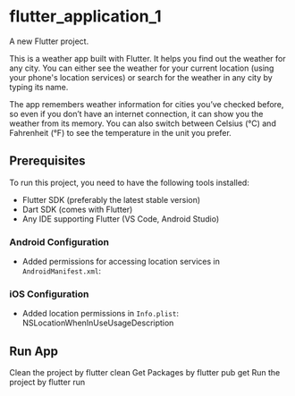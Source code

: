 # flutter_application_1

A new Flutter project.

This is a weather app built with Flutter. It helps you find out the weather for any city. You can either see the weather for your current location (using your phone's location services) or search for the weather in any city by typing its name.

The app remembers weather information for cities you’ve checked before, so even if you don’t have an internet connection, it can show you the weather from its memory. You can also switch between Celsius (°C) and Fahrenheit (°F) to see the temperature in the unit you prefer.

## Prerequisites

To run this project, you need to have the following tools installed:

- Flutter SDK (preferably the latest stable version)
- Dart SDK (comes with Flutter)
- Any IDE supporting Flutter (VS Code, Android Studio)

### Android Configuration

- Added permissions for accessing location services in `AndroidManifest.xml`:
<uses-permission android:name="android.permission.ACCESS_FINE_LOCATION" />
<uses-permission android:name="android.permission.ACCESS_COARSE_LOCATION" />
<uses-feature android:name="android.hardware.location.gps"/>

### iOS Configuration
- Added location permissions in `Info.plist`:
<key>NSLocationWhenInUseUsageDescription</key>

## Run App
Clean the project by flutter clean
Get Packages by flutter pub get
Run the project by flutter run

